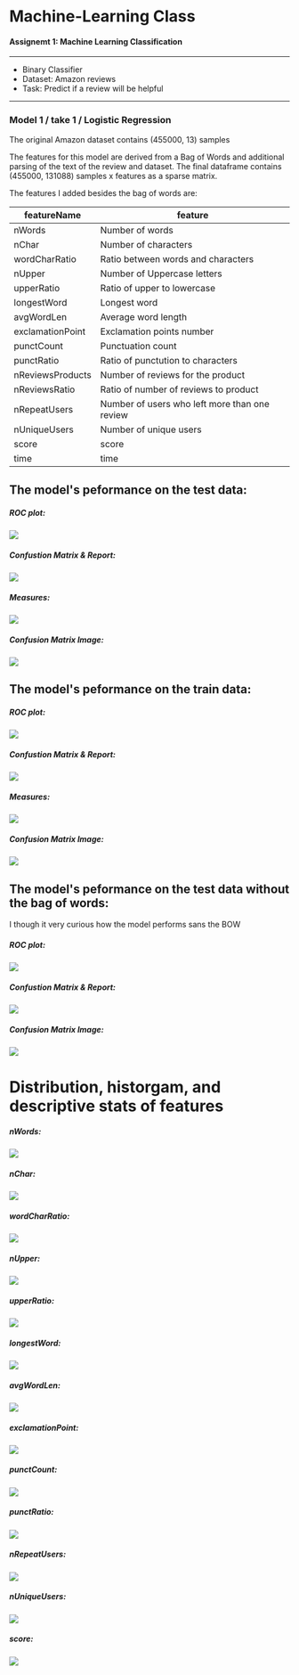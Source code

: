 # Machine-Learning Class


#### Assignemt 1: Machine Learning Classification

---------
* Binary Classifier
* Dataset: Amazon reviews
* Task: Predict if a review will be helpful

---------
### Model 1 / take 1 / Logistic Regression

The original Amazon dataset contains (455000, 13) samples

The features for this model are derived from a Bag of Words and additional parsing of the text of the review and dataset. The final dataframe contains (455000, 131088) samples x features as a sparse matrix.

The features I added besides the bag of words are:

|  featureName        |  feature |
|---------------------|----------|
|   nWords            | Number of words |
|   nChar             | Number of characters |
|   wordCharRatio     | Ratio between words and characters |  
|   nUpper            | Number of Uppercase letters |
|   upperRatio        | Ratio of upper to lowercase |
|   longestWord       | Longest word |
|   avgWordLen        | Average word length |
|   exclamationPoint  | Exclamation points number |  
|   punctCount        | Punctuation count |
|   punctRatio        | Ratio of punctution to characters |
|   nReviewsProducts  | Number of reviews for the product |
|   nReviewsRatio     | Ratio of number of reviews to product |
|   nRepeatUsers      | Number of users who left more than one review |
|   nUniqueUsers      | Number of unique users |
|   score				  | score |
|   time				  | time |


## The model's peformance on the test data:

##### ROC plot:
![](plots/model_1/ROC_test.png)

##### Confustion Matrix & Report:
![](plots/model_1/Matrix_test.png)

##### Measures:
![](plots/model_1/Measures_test.png)

##### Confusion Matrix Image:
![](plots/model_1/Matrix_pic_test.png)


## The model's peformance on the train data:


##### ROC plot:
![](plots/model_1/ROC_train.png)

##### Confustion Matrix & Report:
![](plots/model_1/Matrix_train.png)

##### Measures:
![](plots/model_1/Measures_train.png)

##### Confusion Matrix Image:
![](plots/model_1/Matrix_pic_train.png)


## The model's peformance on the test data without the bag of words:
I though it very curious how the model performs sans the BOW

##### ROC plot:
![](plots/model_1/model_noBOW/noBag_model.png)

##### Confustion Matrix & Report:
![](plots/model_1/model_noBOW/noBag_model3.png)

##### Confusion Matrix Image:
![](plots/model_1/model_noBOW/noBag_model2.png)



# Distribution, historgam, and descriptive stats of features

##### nWords:
![](plots/model_1/dist_nWords.png)

##### nChar:
![](plots/model_1/dist_nChar.png)

##### wordCharRatio:
![](plots/model_1/dist_wordCharRatio.png)

##### nUpper:
![](plots/model_1/dist_nUpper.png)

##### upperRatio:
![](plots/model_1/dist_nUpperRatio.png)

##### longestWord:
![](plots/model_1/dist_longestWord.png)

##### avgWordLen:
![](plots/model_1/dist_avgWordLen.png)

##### exclamationPoint:
![](plots/model_1/dist_exclamationPoint.png)

##### punctCount:
![](plots/model_1/dist_punctCount.png)

##### punctRatio:
![](plots/model_1/dist_punctRatio.png)

##### nRepeatUsers:
![](plots/model_1/dist_nRepeatUsers.png)

##### nUniqueUsers:
![](plots/model_1/dist_nUniqueUsers.png)

##### score:
![](plots/model_1/dist_Score.png)





